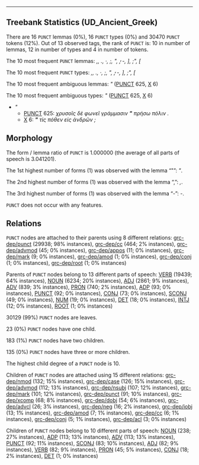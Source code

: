 

--------------------------------------------------------------------------------

## Treebank Statistics (UD_Ancient_Greek)

There are 16 `PUNCT` lemmas (0%), 16 `PUNCT` types (0%) and 30470 `PUNCT` tokens (12%).
Out of 13 observed tags, the rank of `PUNCT` is: 10 in number of lemmas, 12 in number of types and 4 in number of tokens.

The 10 most frequent `PUNCT` lemmas: <em>,, ., ·, ;, ", ̓, -, ], ;", [</em>

The 10 most frequent `PUNCT` types:  <em>,, ., ·, ;, ", ̓, -, ], ;", [</em>

The 10 most frequent ambiguous lemmas: <em>"</em> ([PUNCT]() 625, [X]() 6)

The 10 most frequent ambiguous types:  <em>"</em> ([PUNCT]() 625, [X]() 6)


* <em>"</em>
  * [PUNCT]() 625: <em>χρυσοῖς δὲ φωνεῖ γράμμασιν <b>"</b> πρήσω πόλιν .</em>
  * [X]() 6: <em><b>"</b> τίς πόθεν εἰς ἀνδρῶν ;</em>

## Morphology

The form / lemma ratio of `PUNCT` is 1.000000 (the average of all parts of speech is 3.041201).

The 1st highest number of forms (1) was observed with the lemma “"”: <em>"</em>.

The 2nd highest number of forms (1) was observed with the lemma “,”: <em>,</em>.

The 3rd highest number of forms (1) was observed with the lemma “-”: <em>-</em>.

`PUNCT` does not occur with any features.


## Relations

`PUNCT` nodes are attached to their parents using 8 different relations: [grc-dep/punct]() (29938; 98% instances), [grc-dep/cc]() (464; 2% instances), [grc-dep/advmod]() (45; 0% instances), [grc-dep/appos]() (11; 0% instances), [grc-dep/mark]() (9; 0% instances), [grc-dep/amod]() (1; 0% instances), [grc-dep/conj]() (1; 0% instances), [grc-dep/root]() (1; 0% instances)

Parents of `PUNCT` nodes belong to 13 different parts of speech: [VERB]() (19439; 64% instances), [NOUN]() (6234; 20% instances), [ADJ]() (2861; 9% instances), [ADV]() (839; 3% instances), [PRON]() (740; 2% instances), [ADP]() (93; 0% instances), [PUNCT]() (92; 0% instances), [CONJ]() (73; 0% instances), [SCONJ]() (49; 0% instances), [NUM]() (19; 0% instances), [DET]() (18; 0% instances), [INTJ]() (12; 0% instances), [ROOT]() (1; 0% instances)

30129 (99%) `PUNCT` nodes are leaves.

23 (0%) `PUNCT` nodes have one child.

183 (1%) `PUNCT` nodes have two children.

135 (0%) `PUNCT` nodes have three or more children.

The highest child degree of a `PUNCT` node is 10.

Children of `PUNCT` nodes are attached using 15 different relations: [grc-dep/nmod]() (132; 15% instances), [grc-dep/case]() (126; 15% instances), [grc-dep/advmod]() (112; 13% instances), [grc-dep/nsubj]() (107; 12% instances), [grc-dep/mark]() (101; 12% instances), [grc-dep/punct]() (91; 10% instances), [grc-dep/xcomp]() (68; 8% instances), [grc-dep/dobj]() (54; 6% instances), [grc-dep/advcl]() (26; 3% instances), [grc-dep/neg]() (16; 2% instances), [grc-dep/iobj]() (13; 1% instances), [grc-dep/amod]() (7; 1% instances), [grc-dep/cc]() (6; 1% instances), [grc-dep/conj]() (5; 1% instances), [grc-dep/acl]() (3; 0% instances)

Children of `PUNCT` nodes belong to 10 different parts of speech: [NOUN]() (238; 27% instances), [ADP]() (113; 13% instances), [ADV]() (113; 13% instances), [PUNCT]() (92; 11% instances), [SCONJ]() (83; 10% instances), [ADJ]() (82; 9% instances), [VERB]() (82; 9% instances), [PRON]() (45; 5% instances), [CONJ]() (18; 2% instances), [DET]() (1; 0% instances)

